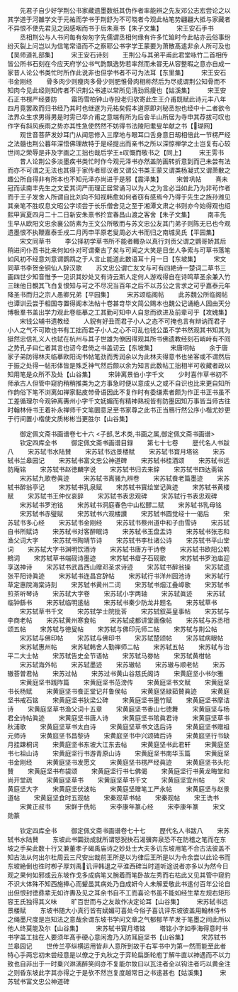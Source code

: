<!-- { "loadSidebar": true } -->
　　先君子自少好学荆公书家藏遗墨数纸其伪作者率能辨之先友邓公志宏尝论之以其学道于河雒学文于元祐而学书于荆舒为不可晓者今观此帖笔势翩翩大抵与家藏者不异恨不使先君见之因感咽而书于后朱熹书【朱子文集】
　　宋王安石手书
　　丞相荆公与人书问每有匆匆字先儒谓丞相何缘有许多忙廹时今此帖亦云俗事纷纷灭裂上问岂以为信笔常语而不之察耶公书字学王蒙要为萧散髙逺非余人所可及也【吴师道礼部集】
　　宋王安石诗刻
　　王荆公与其弟平甫此君堂咏竹二首相传皆公所书石刻在今应天府学公书气韵飘逸势若率然而未甞无从容整暇之意亦自成一家昔人论公书类忙时所作此说非也但学书者不可为法耳【东里集】
　　宋王安石书金刚经
　　骨多肉少则痩肉多骨少则肥惟骨肉相称然后为尽或谓荆公知骨而不知肉今见此经则知传者不识荆公书遽以常所见清劲爲痩也【姑溪集】
　　宋王安石正书楞严经要防
　　霜筠雪柏钟山寺投老归欤寄此生王介甫既赋此诗元丰八年四月竟罢政而归书经乃其时也继遂为元祐矣假本道原即刘秘丞恕也经中十二者欲令法界众生求男得男是时雱已卒介甫之意端有所为后舎半山所居为寺申其荐拔可叹也作字有斜风疾雨之势亦其性急使然然不妨得书法陵阳耄叟牟献之书【瑚网】
　　观世音菩萨发妙耳门从闻思修入三摩地与眼耳口舌身意日刼相倍此一节楞严经之法髓也荆公暮年深悟佛理故特于是经提出而亲书之所以深惊禅学之士岂复有心较世间之荣辱是非及字画之工拙也哉后学王叹慨而敬书之【同上】
　　宋王雱书
　　昔人论荆公多淡墨疾书类忙时作今观元泽书亦然盖防画转折意到而己未尝有法而亦不可谓之无法也其得于家传者耶议者又谓公书类王蒙又谓类杨凝式又谓萧散之趣公所自得非有所本也不知元泽亦尚进于是邪【震泽集】
　　宋曽巩帖
　　熹未冠而读南丰先生之文爱其词严而理正居常诵习以为人之为言必当如此乃为非茍作者而于王子发舍人所谓自比刘向不知视韩愈如何者窃有感焉今乃得于先生之族孙潍见其亲笔不胜叹息文昭公字顷尝于长乐僧舍见之至于湘潭文肃之书则亦今始得观也绍熙甲寅夏四月二十二日新安朱熹书扵宜春昌山渡之客舍【朱子文集】
　　南丰先生早从欧阳文忠余襄公防素为王文公所敬而与苏文忠公友其门弟子则陈无已也今观遗墨恨不执鞭嘉泰壬戌二月丙申平原老叟周必大书而归之南城吴氏【平园集】
　　宋文同草书
　　李公择初学草书所不能者輙杂以真行刘贡父谓之鹦哥娇其后稍进问仆吾书比来何如仆对可谓秦吉了矣与可闻之大笑是日坐人争索与可草书落笔如风初不经意刘意谓鹦鹉之于人言止能道此数语耳十月一日【东坡集】
　　宋文同草书李贺金铜仙人辞汉歌
　　苏文忠公谓亡友文与可有四絶诗一楚词二草书三画四世少知音惟予一见识其妙处又有诗云斯人定何人游戏得自在诗鸣草圣余兼入竹三昧他日覩其飞白复恨知与可之不尽况当百年之后不以苏公之言求之可乎嘉泰元年降圣书而归之宗人愚卿兄弟【平园集】
　　宋苏颂临阁帖
　　此苏魏公所临阁帖也谭训云尝于相国寺置得阁本法帖十卷甚竒毕文简公赐本也魏公记诵絶人固由天分博极羣书盖出学力观此卷临摹之工其勤可知中人自怠而欲进及前辈可乎【攻媿集】
　　宋钱公辅书遗教经
　　人貎有好丑而君子小人之态不可掩也言有辩讷而君子小人之气不可欺也书有工拙而君子小人之心不可乱也钱公虽不学书然观其书知其为挺然忠信礼义人也轼在杭州与其子世雄为僚因得观其所书佛遗教经刻石峭峙有不囘之势孔子曰仁者其言也讱今君倚之书盖讱云【东坡集】
　　宋唐坰帖
　　余于唐家子弟防得林夫临摹欧阳询书帖笔劲而秀润余以为此林夫得意书也坐客或不谓然后于振之处得一帖形体皆是殊乏神气然后颇以余为知言此数帖工拙相半可收藏者政以知用笔是众所不及处【山谷集】
　　宋钟离景伯小字千文
　　少时喜作草书初不师承古人但管中窥豹稍稍推类为之方事急时便以意成乆之或不自识也比来更自知所作韵俗下笔不浏离如禅家黏皮带骨语因此不复作时有委缣素者颇为作正书正书虽不工差循理尔今观钟离夀州小字千文妩媚而有精神熟视皆有防墨因知万事皆当师古往时翰林侍书王着补永禅师千文笔圜意足至书家尊之此书正当鴈行然公序小楷尤妙更于行间置小楷使文质彬彬当更胜尔【山谷集】








　　御定佩文斋书画谱卷七十六
<子部,艺术类,书画之属,御定佩文斋书画谱>
　　钦定四库全书
　　御定佩文斋书画谱目録
　　第七十七卷
　　歴代名人书跋八
　　宋苏轼书水陆賛
　　宋苏轼书远景楼赋
　　宋苏轼书寳月塔铭
　　宋苏轼书兰皋园记
　　宋苏轼书富文忠公神道碑
　　宋苏轼书桂酒颂
　　宋苏轼书远防庵铭
　　宋苏轼书赵徳麟字说
　　宋苏轼书归去来辞
　　宋苏轼书四达斋铭
　　宋苏轼九歌卷眞迹
　　宋苏轼书离骚九辨卷
　　宋苏轼飬老篇墨迹
　　宋苏轼书醉翁亭记
　　宋苏轼书乳泉赋
　　宋苏轼书寳绘堂记眞迹
　　宋苏轼书黄楼赋
　　宋苏轼书王仲仪哀辞
　　宋苏轼书表忠观碑
　　宋苏轼行书表忠观碑
　　宋苏轼书罗池铭
　　宋苏轼书洞庭春色中山松醪二赋
　　宋苏轼书乳母铭
　　宋苏轼书赤璧赋
　　宋苏轼书六观楼讃
　　宋苏轼书圆觉经十一偈后
　　宋苏轼书多心经
　　宋苏轼书金刚经
　　宋苏轼书蔡州道中和子由雪诗
　　宋苏轼自书所赋诗
　　宋苏轼书对客醉眠诗
　　宋苏轼书玉盘盂诗
　　宋苏轼书张志和渔父词大字
　　宋苏轼书陶靖节诗
　　宋苏轼书李杜诸公诗
　　宋苏轼书平山堂词
　　宋苏轼大字书渊明饮酒诗
　　宋苏轼书唐方干诗卷
　　宋苏轼书欧阳公鹎鵊词
　　宋苏轼草书端砚诗墨迹
　　宋苏轼书睂子石砚歌
　　宋苏轼书罗池庙迎享送神诗
　　宋苏轼书武昌西山赠邓圣求诗迹
　　宋苏轼书醉翁操
　　宋苏轼遗张平阳诗眞迹
　　宋苏轼书连昌宫辞帖
　　宋苏轼行书洋州园池诗
　　宋苏轼行草定惠院海棠诗刻
　　宋苏轼书黄州二词
　　宋苏轼书烟江叠嶂歌
　　宋苏轼书煎茶听琴诗
　　宋苏轼大字卷
　　宋苏轼小字两轴
　　宋苏轼眞迹
　　宋苏轼临钟繇书
　　宋苏轼临明逺帖
　　宋苏轼书秦少防龙井题名
　　宋苏轼草书
　　宋苏轼草书千文
　　宋苏轼学士院批荅
　　宋苏轼叙英皇事帖
　　宋苏轼与李商老帖
　　宋苏轼黄州寒食帖
　　宋苏轼成都讲堂画像帖
　　宋苏轼与苏丞相颂五帖
　　宋苏轼与徳叟帖
　　宋苏轼与佛印元师二帖
　　宋苏轼与荆公帖
　　宋苏轼与佛印帖
　　宋苏轼与佛印书
　　宋苏轼楚颂帖
　　宋苏轼病眼帖
　　宋苏轼惠州帖
　　宋苏轼韩舍人勤禅师二帖
　　宋苏轼五帖
　　宋苏轼与治平二大士帖
　　宋苏轼告史全节语帖
　　宋苏轼马劵帖
　　宋苏轼黄柑帖
　　宋苏轼海外帖
　　宋苏轼墨迹
　　宋苏辙帖
　　宋苏辙与顺老帖
　　宋苏辙荅曽君帖
　　宋苏过帖
　　宋苏过书黄山谷慈氏阁诗
　　宋黄庭坚小书尔雅
　　宋黄庭坚书践阼篇
　　宋黄庭坚书范滂传
　　宋黄庭坚书文赋
　　宋黄庭坚书长杨赋
　　宋黄庭坚书飬正堂记幷鲁侯帖
　　宋黄庭坚緑茹賛眞迹
　　宋黄庭坚书戒石铭
　　宋黄庭坚书狄梁公碑
　　宋黄庭坚书墨竹赋
　　宋黄庭坚书摩诘诗
　　宋黄庭坚草书渔父词十五章
　　宋黄庭坚书香山七徳舞
　　宋黄庭坚与杨君全诗帖眞迹
　　宋黄庭坚书唐人诗
　　宋黄庭坚书隂眞君诗
　　宋黄庭坚草书秋浦歌
　　宋黄庭坚草书太白诗
　　宋黄庭坚草书文选后诗
　　宋黄庭坚书赠祖元师诗
　　宋黄庭坚书昌黎诗
　　宋黄庭坚书中兴颂碑后诗
　　宋黄庭坚行书缺月挂踈桐词
　　宋黄庭坚书东坡大江东去帖
　　宋黄庭坚书此君轩
　　宋黄庭坚书七祖山诗
　　宋黄庭坚行书游青原山诗
　　宋黄庭坚书南华玉篇
　　宋黄庭坚书金刚经
　　宋黄庭坚书发愿文
　　宋黄庭坚书楞严经眞迹
　　宋黄庭坚书头陀賛
　　宋黄庭坚书布袋颂
　　宋黄庭坚行书七佛偈
　　宋黄庭坚行书黄龙晦堂和尚开堂疏
　　宋黄庭坚草书
　　宋黄庭坚草书千文
　　宋黄庭坚宜州帖
　　宋黄庭坚大字
　　宋黄庭坚伏波帖
　　宋黄庭坚赠笔工严永帖
　　宋黄庭坚与赵景道帖
　　宋黄庭坚食时五观帖
　　宋秦观草书帖
　　宋秦观帖
　　宋王诜书
　　宋黄正叔书
　　宋鲜于侁帖
　　宋李康年篆心经
　　宋李康年篆
　　宋文勋篆



　　钦定四库全书
　　御定佩文斋书画谱卷七十七
　　歴代名人书跋八
　　宋苏轼书水陆賛
　　东坡此书圜劲成就所谓怒猊抉石渴骥奔泉恐不在防稽之笔而在东坡之手矣此数十行又兼董孝子碣禹庙诗之妙处士大夫多讥东坡用笔不合古法彼盖不知古法从何出尔杜周云三尺安出哉前王所是以为律后王所是以为令余尝以此论书而东坡絶倒也徃时栁子厚刘禹讥评韩退之平淮西碑当时道听途说者亦多以为然今日观之果何如邪或云东坡作戈多成病笔又腕着而笔卧故左秀而右枯此又见其管中窥豹不识大体殊不知西施捧心而颦虽其病处乃自成妍今人未解爱敬此书逺付百年公论自出但恨封徳彞辈无如许夀及见之耳余书自不工而喜论书虽不能如经生辈左规右矩形容王氏独得其义味
　　旷百世而与之友故作决定论耳【山谷集】
　　宋苏轼书远景楼赋
　　东坡书随大小真行皆有娬媚可喜处今俗子喜讥评东坡彼盖用翰林侍书之绳墨尺度是岂知法之意哉余谓东坡书学问文章之气郁郁芊芊发于笔墨之间此所以他人终莫能及尔【山谷集】
　　宋苏轼书寳月塔铭
　　塔铭小字如季海得意时书书字虽工拙在人要须年髙手硬心意闲澹乃入防耳庭坚书【山谷集】
　　宋苏轼书兰皋园记
　　世传兰亭纵横运用皆非人意所到故于右军书中为第一然而能至此者特心手两忘初未尝经意是以僚之于丸秋之于弈轮扁斲轮庖丁解牛直以神遇而不以力致也自非出于一时乗兴淋漓醉笑间亦不复能尔故曰以瓦注者全以钩注者巧以黄金注之则昏东坡此字其亦得之于是欤不然岂复度越常日之书逺甚也【姑溪集】
　　宋苏轼书富文忠公神道碑
